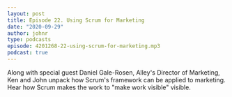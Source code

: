 ```yaml
---
layout: post
title: Episode 22. Using Scrum for Marketing
date: "2020-09-29"
author: johnr
type: podcasts
episode: 4201268-22-using-scrum-for-marketing.mp3
podcast: true
---
```


Along with special guest Daniel Gale-Rosen, Alley's Director of Marketing, Ken and John unpack how Scrum's framework can be applied to marketing. Hear how Scrum makes the work to "make work visible" visible.